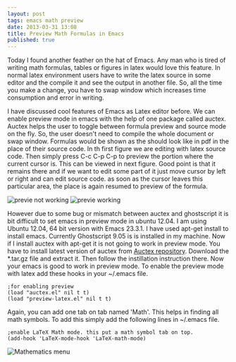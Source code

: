 ```yaml
---
layout: post
tags: emacs math preview
date: 2013-03-31 13:08
title: Preview Math Formulas in Emacs
published: true
---
```


Today I found another feather on the hat of Emacs. Any man who is tired of writing math formulas, tables or figures in latex would love this feature. In normal latex environment users have to write the latex source in some editor and the compile it and see the output in another file. So, all the time you make a change, you have to swap window which increases time consumption and error in writing.

I have discussed cool features of Emacs as Latex editor before. We can enable preview mode in emacs with the help of one package called auctex. Auctex helps the user to toggle between formula preview and source mode on the fly. So, the user doesn't need to compile the whole document or swap window. Formulas would be shown as the should look like in pdf in the place of their source code.  In th first figure we are editing with latex source code. Then simply press C-c C-p C-p to preview the portion where the current cursor is. This can be viewed in next figure. Good point is that it remains there and if we want to edit some part of it just move cursor by left or right and can edit source code. as soon as the cursor leaves this particular area, the place is again resumed to preview of the formula.


![previe not working](/images/emacs-math-preview-1.png)
![previe working](/images/emacs-math-preview-2.png)


However due to some bug or mismatch between auctex and ghostscript it is bit difficult to set emacs in preview mode in ubuntu 12.04. I am using Ubuntu 12.04, 64 bit version with Emacs 23.3.1. I have used apt-get install to install emacs. Currently Ghostscript 9.05 is is installed in my machine. Now if I install auctex with apt-get it is not going to work in preview mode. You have to install latest version of auctex from [Auctex repository](http://www.gnu.org/software/auctex/download-for-unix.html). Download the \*.tar.gz file and extract it. Then follow the instillation instruction there. Now your emacs is good to work in preview mode. To enable the preview mode with latex add these hooks in your ~/.emacs file.

```
;for enabling preview
(load "auctex.el" nil t t)
(load "preview-latex.el" nil t t)
```

Again, you can add one tab on tab named 'Math'. This helps in finding all math symbols. To add this simply add the following lines in ~/.emacs file.

```
;enable LaTeX Math mode. this put a math symbol tab on top.
(add-hook 'LaTeX-mode-hook 'LaTeX-math-mode)
```
![Mathematics menu](/images/emacs-math-preview-3.png)
